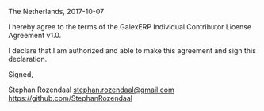 The Netherlands, 2017-10-07

I hereby agree to the terms of the GalexERP Individual Contributor License
Agreement v1.0.

I declare that I am authorized and able to make this agreement and sign this
declaration.

Signed,

Stephan Rozendaal stephan.rozendaal@gmail.com https://github.com/StephanRozendaal
